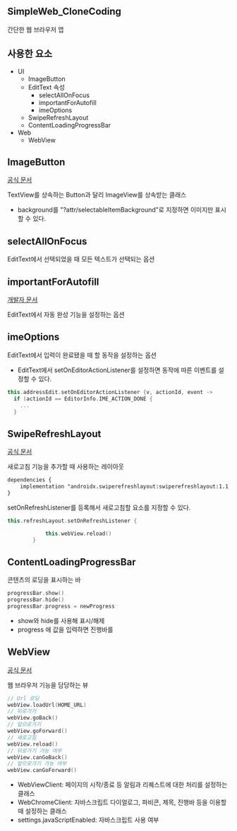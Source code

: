 ## SimpleWeb_CloneCoding
간단한 웹 브라우저 앱

## 사용한 요소
- UI
  - ImageButton
  - EditText 속성
    - selectAllOnFocus
    - importantForAutofill
    - imeOptions
  - SwipeRefreshLayout
  - ContentLoadingProgressBar
- Web
  - WebView
  
## ImageButton
[공식 문서](https://developer.android.com/reference/android/widget/ImageButton)

TextView를 상속하는 Button과 달리 ImageView를 상속받는 클래스
- background를 "?attr/selectableItemBackground"로 지정하면 이미지만 표시할 수 있다.

## selectAllOnFocus
EditText에서 선택되었을 때 모든 텍스트가 선택되는 옵션

## importantForAutofill
[개발자 문서](https://developer.android.com/guide/topics/text/autofill-optimize?hl=ko)

EditText에서 자동 완성 기능을 설정하는 옵션

## imeOptions
EditText에서 입력이 완료됐을 때 할 동작을 설정하는 옵션
- EditText에서 setOnEditorActionListener를 설정하면 동작에 따른 이벤트를 설정할 수 있다.
```kotlin
this.addressEdit.setOnEditorActionListener {v, actionId, event ->
  if (actionId == EditorInfo.IME_ACTION_DONE {
    ...
  }
```

## SwipeRefreshLayout
[공식 문서](https://developer.android.com/jetpack/androidx/releases/swiperefreshlayout?hl=ko)

새로고침 기능을 추가할 때 사용하는 레이아웃
```xml
dependencies {
	implementation "androidx.swiperefreshlayout:swiperefreshlayout:1.1.0"
}
```
setOnRefreshListener를 등록해서 새로고침할 요소를 지정할 수 있다.
```kotlin
this.refreshLayout.setOnRefreshListener {

            this.webView.reload()
        }
```
## ContentLoadingProgressBar
콘텐츠의 로딩을 표시하는 바
```kotlin
progressBar.show()
progressBar.hide()
progressBar.progress = newProgress
```
- show와 hide를 사용해 표시/해제
- progress 에 값을 입력하면 진행바를 

## WebView
[공식 문서](https://developer.android.com/guide/webapps/webview?hl=ko)

웹 브라우저 기능을 담당하는 뷰
```kotlin
// Url 로딩
webView.loadUrl(HOME_URL)
// 뒤로가기
webView.goBack()
// 앞으로가기
webView.goForward()
// 새로고침
webView.reload()
// 뒤로가기 가능 여부
webView.canGoBack()
// 앞으로가기 가능 여부
webView.canGoForward()
```

- WebViewClient: 페이지의 시작/종료 등 알림과 리퀘스트에 대한 처리를 설정하는 클래스
- WebChromeClient: 자바스크립트 다이얼로그, 파비콘, 제목, 진행바 등을 이용할 때 설정하는 클래스
- settings.javaScriptEnabled: 자바스크립트 사용 여부

